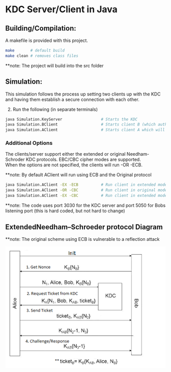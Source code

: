 # KDC Server/Client in Java #

## Building/Compilation: ##

A makefile is provided with this project. 

```bash 
make       # default build 
make clean # removes class files
```
**note: The project will build into the src folder

## Simulation: ##

This simulation follows the process up setting two clients up with the KDC and having them establish a secure connection with each other. </br>

2. Run the following (in separate terminals)

```bash
java Simulation.KeyServer                 # Starts the KDC
java Simulation.BClient                   # Starts client B (which authenticates with the KDC). 
java Simulation.AClient                   # Starts client A which will authenticate w/ the keyserver and then request to communicate with B </br>
```

### Additional Options ###

The clients/server support either the extended or original Needham-Schroder KDC protocols. EBC/CBC cipher modes are supported. </br> 
When the options are not specified, the clients will run -OR -ECB. </br>

**note: By default AClient will run using ECB and the Original protocol
```bash
java Simulation.AClient -EX -ECB          # Run client in extended mode, using EBC
java Simulation.AClient -OR -CBC          # Run client in original mode, using CBC
java Simulation.AClient -EX -CBC          # Run client in extended mode, using CBC
```

**note: The code uses port 3030 for the KDC server and port 5050 for Bobs listening port (this is hard coded, but not hard to change)

## ExtendedNeedham–Schroeder protocol Diagram ##
**note: The original scheme using ECB is vulnerable to a reflection attack

![screenshot](https://github.com/tjenki35/kdc-server/blob/master/extended.png?raw=true)
